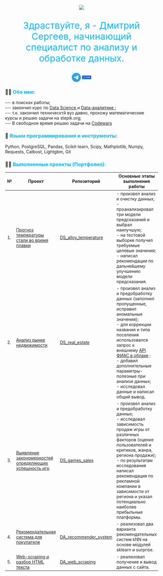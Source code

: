 
<div id="header" align="center">
  <img src="https://media.giphy.com/media/BDSncqgMtH3DcDiVwd/giphy.gif" width="80"/>



<p align="center" style="color:#00bbff; font-size:30px"> <span style="color:#00bbff; font-size:30px"> Здраствуйте, я - Дмитрий Сергеев, начинающий специалист по анализу и обработке данных.</span> </p>

<p align="center">
<a href="https://t.me/SDI84"><img align="center" alt="SDI84 | Telegram" width="30px" src="https://github.com/SDI84/SDI84/blob/b4c790300b211a08797a49b78268d46b3d05e3b1/Image/Telegram_2019_Logo.svg"></a> <a href="mailto:dmsergeev84@mail.ru"><img align="center" alt="SDI84 | Mail.ru" width="30px" src="https://github.com/SDI84/SDI84/blob/173893d2043a942710e040741483a3935a42a0ed/Image/Mail.Ru_Logo_2018.svg"></a>
</p>
</div>

### :man_scientist: <span style="color:#00bbff">  Обо мне: </span>
--- в поисках работы;  
--- закончил курс по <a href="https://disk.yandex.ru/i/hOv1vdMEeKio-w"> Data Science </a>  и <a href="https://disk.yandex.ru/i/Vp0WBarj-C_qvg"> Data-аналитике </a> ;   
--- т.к. закончил техническтй вуз давно, прохожу математические курсы и решаю задачи на stepik.org;  
--- В свободное время решаю задачи на <a href="https://www.codewars.com/users/SDI84"> Codewars </a>  



### :microscope: <span style="color:#00bbff"> Языки программирования и инструменты: </span>
Python, PostgreSQL, Pandas, Scikit-learn, Scipy, Mathplotlib, Numpy, Requests, Catbost, Lightgbm, Git   


### :technologist: <span style="color:#00bbff">  Выполненные проекты (Портфолио):</span>
| № |  Проект|Репозиторий| Основные этапы выполнения работы  |Используемые инструменты  |
|--|--|--|------|---|
|1.|[Прогноз температуры стали во время плавки](https://github.com/SDI84/DS_alloy_temperature)  |[DS_alloy_temperature](https://github.com/SDI84/DS_alloy_temperature) |- произвел анализ и очистку данных;<br />- проанализировал три модели предсказаний и выбрал наилучшую;<br /> - на тестовой выборке получил требуемые целевые значения;<br /> - написал рекомендации по дальнейшему улучшению модели предсказания. |pandas; sklearn (scikit-learn); catbost; lightgbm; optuna; shap; mathplotlib; seaborn; 	os; re. |
|2.|[Анализ рынке недвижимости](https://github.com/SDI84/DS_real_estate)|[DS_real_estate](https://github.com/SDI84/DS_real_estate)|- произвел анализ и предобработку данных (заполнил пропущенные, исправил аномальные значения);<br /> - для коррекции названия и типа поселения использовался запрос к внешнему [API ФИАС в облаке](https://kladr-api.ru/) ; <br /> - добавил дополнительные параметры-полезные при анализе данных;<br />  - исследовал данные и написал общий вывод. |pandas; requests; numpy. |
|3.|[Выявление закономерностей определяющих успешность игр](https://github.com/SDI84/DS_games_sales)|[DS_games_sales](https://github.com/SDI84/DS_games_sales)|- произвел анализ и предобработку данных;<br />- исследовал зависимость продаж игры от различных факторов (оценке пользователей и критиков, жанра, региона продажи);<br />- по результатам исследования написал рекомендация по рекламной компании в зависимости от региона и указал потенциально наиболее прибыльные платформы.| pandas; mathplotlib; seaborn; numpy; difflib; scipy.|
|4.|[Рекомендательная система для покупателя](https://github.com/SDI84/DA_recommender_system)|[DA_recommender_system](https://github.com/SDI84/DA_recommender_system)|- реализовал два варианта рекомендательных систем kNN на основе модулей sklearn и surprise. | pandas; numpy; sklearn (scikit-learn); collections; surprise (scikit-surprise). |
|5.|[Web-scraping и разбор HTML текста](https://github.com/SDI84/DA_web_scraping)|[DA_web_scraping](https://github.com/SDI84/DA_web_scraping)|- реализовал получение и вывод данных с сайта.|pandas;requests;  bs4(beautifulsoup4). |

<p align="center">
<img src="https://komarev.com/ghpvc/?username=SDI84&style=flat-square&color=blue" alt=""/>
</p>



